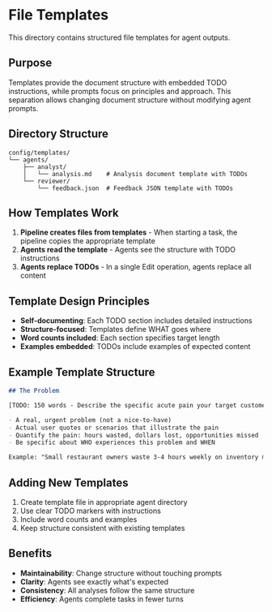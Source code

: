 # File Templates

This directory contains structured file templates for agent outputs.

## Purpose

Templates provide the document structure with embedded TODO instructions, while prompts focus on principles and approach. This separation allows changing document structure without modifying agent prompts.

## Directory Structure

```text
config/templates/
└── agents/
    ├── analyst/
    │   └── analysis.md    # Analysis document template with TODOs
    └── reviewer/
        └── feedback.json  # Feedback JSON template with TODOs
```

## How Templates Work

1. **Pipeline creates files from templates** - When starting a task, the pipeline copies the appropriate template
2. **Agents read the template** - Agents see the structure with TODO instructions
3. **Agents replace TODOs** - In a single Edit operation, agents replace all content

## Template Design Principles

- **Self-documenting**: Each TODO section includes detailed instructions
- **Structure-focused**: Templates define WHAT goes where
- **Word counts included**: Each section specifies target length
- **Examples embedded**: TODOs include examples of expected content

## Example Template Structure

```markdown
## The Problem

[TODO: 150 words - Describe the specific acute pain your target customers face. Include:

- A real, urgent problem (not a nice-to-have)  
- Actual user quotes or scenarios that illustrate the pain
- Quantify the pain: hours wasted, dollars lost, opportunities missed
- Be specific about WHO experiences this problem and WHEN

Example: "Small restaurant owners waste 3-4 hours weekly on inventory management..."]
```

## Adding New Templates

1. Create template file in appropriate agent directory
2. Use clear TODO markers with instructions
3. Include word counts and examples
4. Keep structure consistent with existing templates

## Benefits

- **Maintainability**: Change structure without touching prompts
- **Clarity**: Agents see exactly what's expected
- **Consistency**: All analyses follow the same structure
- **Efficiency**: Agents complete tasks in fewer turns

